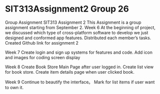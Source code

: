 # SIT313Assignment2 Group 26
Group Assignment
SIT313 Assignment 2
This Assignment is a group assignment
starting from September 2.
Week 6
At the beginning of project, we discussed which type of cross-platform software to develop
we just designed and conformed app features.
Distributed each member’s tasks.
Created Github link for assignment 2




Week 7
Create login and sign up systems for features and code.
Add icon and images for coding screen display





Week 8
Create Book Store Main Page after user logged in.
Create list view for book store.
Create item details page when user clicked book.






Week 9
Continue to beautify the interface。
Mark for list items if user want to own it.
